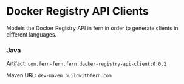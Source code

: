 # Docker Registry API Clients

Models the Docker Registry API in fern in order to generate clients in different languages. 

### Java
Artifact:  `com.fern-fern.fern:docker-registry-api-client:0.0.2`

Maven URL: `dev-maven.buildwithfern.com`
